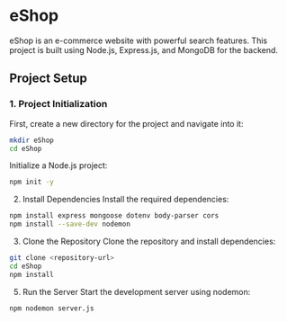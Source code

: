 # eShop

eShop is an e-commerce website with powerful search features. This project is built using Node.js, Express.js, and MongoDB for the backend.

## Project Setup

### 1. Project Initialization

First, create a new directory for the project and navigate into it:

```bash
mkdir eShop
cd eShop
```

Initialize a Node.js project:
```bash
npm init -y

```

2. Install Dependencies
Install the required dependencies:

```bash
npm install express mongoose dotenv body-parser cors
npm install --save-dev nodemon

```

3. Clone the Repository
Clone the repository and install dependencies:

```bash
git clone <repository-url>
cd eShop
npm install


```

5. Run the Server
Start the development server using nodemon:

```bash
npm nodemon server.js


```
